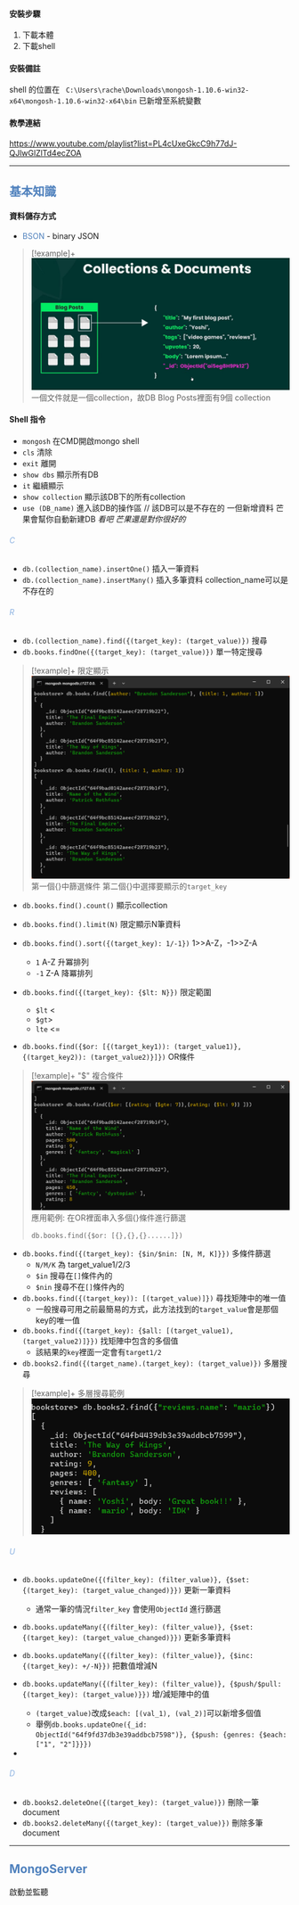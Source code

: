 #### 安裝步驟
1. 下載本體
2. 下載shell

#### 安裝備註
shell 的位置在
` C:\Users\rache\Downloads\mongosh-1.10.6-win32-x64\mongosh-1.10.6-win32-x64\bin`
已新增至系統變數

#### 教學連結
https://www.youtube.com/playlist?list=PL4cUxeGkcC9h77dJ-QJlwGlZlTd4ecZOA

---
## <font color="#4f81bd">基本知識</font>

#### 資料儲存方式

- <font color="#4f81bd">BSON</font> - binary JSON
>[!example]+ 
>![image.png|525](https://raw.githubusercontent.com/Ash0645/image_remote/main/202309070227799.png)
>一個文件就是一個collection，故DB Blog Posts裡面有9個 collection


#### Shell 指令

- `mongosh` 在CMD開啟mongo shell
- `cls` 清除
- `exit` 離開
- `show dbs` 顯示所有DB
- `it` 繼續顯示
- `show collection` 顯示該DB下的所有collection
- `use (DB_name)` 進入該DB的操作區
// 該DB可以是不存在的 一但新增資料 芒果會幫你自動新建DB
*看吧 芒果還是對你很好的*

###### <font color="#8db3e2">C</font>

- `db.(collection_name).insertOne()` 插入一筆資料
- `db.(collection_name).insertMany()` 插入多筆資料
collection_name可以是不存在的

###### <font color="#8db3e2">R</font>

- `db.(collection_name).find({(target_key): (target_value)})` 搜尋
- `db.books.findOne({(target_key): (target_value)})` 單一特定搜尋
>[!example]+ 限定顯示
>![image.png](https://raw.githubusercontent.com/Ash0645/image_remote/main/202309082314388.png)
> 第一個{}中篩選條件
> 第二個{}中選擇要顯示的`target_key` 

- `db.books.find().count()` 顯示collection
- `db.books.find().limit(N)` 限定顯示N筆資料

- `db.books.find().sort({(target_key): 1/-1})` 1>>A-Z，-1>>Z-A
	- `1` A-Z 升冪排列
	- `-1` Z-A 降冪排列
- `db.books.find({(target_key): {$lt: N}})` 限定範圍
	- `$lt` <
	- `$gt`>
	- `lte` <=

- `db.books.find({$or: [{(target_key1)): (target_value1)},{(target_key2)): (target_value2)}]})` OR條件
>[!example]+  "$" 複合條件
>![image.png|525](https://raw.githubusercontent.com/Ash0645/image_remote/main/202309090031432.png)
> 應用範例: 在OR裡面串入多個{}條件進行篩選
> ```
> db.books.find({$or: [{},{},{}......]})

- `db.books.find({(target_key): {$in/$nin: [N, M, K]}})` 多條件篩選
	- `N/M/K` 為 target_value1/2/3
	- `$in` 搜尋在`[]`條件內的
	- `$nin` 搜尋不在`[]`條件內的
- `db.books.find({(target_key)): [(target_value)]})` 尋找矩陣中的唯一值
	- 一般搜尋可用之前最簡易的方式，此方法找到的`target_value`會是那個key的唯一值
- `db.books.find({(target_key): {$all: [(target_value1), (target_value2)]}})` 找矩陣中包含的多個值
	- 該結果的`key`裡面一定會有`target1/2`
- `db.books2.find({(target_name).(target_key): (target_value)})` 多層搜尋
>[!example]+ 多層搜尋範例
>![image.png|375](https://raw.githubusercontent.com/Ash0645/image_remote/main/202309111556920.png)

###### <font color="#8db3e2">U</font>
- `db.books.updateOne({(filter_key): (filter_value)}, {$set: {(target_key): (target_value_changed)}})` 更新一筆資料
	- 通常一筆的情況`filter_key` 會使用`ObjectId` 進行篩選
- `db.books.updateMany({(filter_key): (filter_value)}, {$set: {(target_key): (target_value_changed)}})` 更新多筆資料

- `db.books.updateMany({(filter_key): (filter_value)}, {$inc: {(target_key): +/-N}})` 把數值增減N
- `db.books.updateMany({(filter_key): (filter_value)}, {$push/$pull: {(target_key): (target_value)}})` 增/減矩陣中的值
	- `(target_value)`改成`$each: [(val_1), (val_2)]`可以新增多個值
	- 舉例`db.books.updateOne({_id: ObjectId("64f9fd37db3e39addbcb7598")}, {$push: {genres: {$each: ["1", "2"]}}})`
- 

###### <font color="#8db3e2">D</font>
- `db.books2.deleteOne({(target_key): (target_value)})` 刪除一筆document
- `db.books2.deleteMany({(target_key): (target_value)})`  刪除多筆document



---
## <font color="#4f81bd">MongoServer</font>

啟動並監聽
